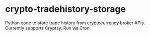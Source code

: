crypto-tradehistory-storage
===========================

Python code to store trade history from cryptocurrency broker APIs. Currently supports Cryptsy. Run via Cron.
